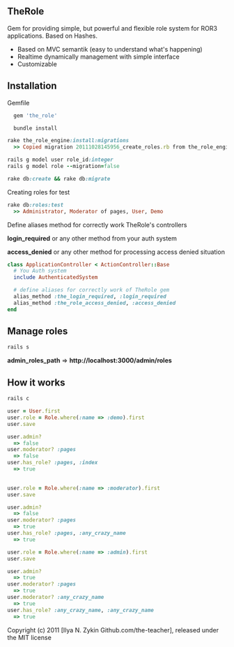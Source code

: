 ## TheRole

Gem for providing simple, but powerful and flexible role system for ROR3 applications.
Based on Hashes.

* Based on MVC semantik (easy to understand what's happening)
* Realtime dynamically management with simple interface
* Customizable

##  Installation

Gemfile

``` ruby
  gem 'the_role'
```

``` ruby
  bundle install
```

``` ruby
rake the_role_engine:install:migrations
  >> Copied migration 20111028145956_create_roles.rb from the_role_engine

rails g model user role_id:integer
rails g model role --migration=false

rake db:create && rake db:migrate
```

Creating roles for test

``` ruby
rake db:roles:test
  >> Administrator, Moderator of pages, User, Demo
```

Define aliases method for correctly work TheRole's controllers

**login_required** or any other method from your auth system

**access_denied** or any other method for processing access denied situation

``` ruby
class ApplicationController < ActionController::Base
  # You Auth system
  include AuthenticatedSystem

  # define aliases for correctly work of TheRole gem
  alias_method :the_login_required, :login_required
  alias_method :the_role_access_denied, :access_denied
end
```

##  Manage roles

``` ruby
rails s
```

**admin_roles_path** => **http://localhost:3000/admin/roles**

##  How it works

``` ruby
rails c

user = User.first
user.role = Role.where(:name => :demo).first
user.save

user.admin?
  => false
user.moderator? :pages
  => false
user.has_role? :pages, :index
  => true 
 

user.role = Role.where(:name => :moderator).first
user.save

user.admin?
  => false
user.moderator? :pages
  => true
user.has_role? :pages, :any_crazy_name
  => true

user.role = Role.where(:name => :admin).first
user.save

user.admin?
  => true
user.moderator? :pages
  => true
user.moderator? :any_crazy_name
  => true
user.has_role? :any_crazy_name, :any_crazy_name
  => true

```

Copyright (c) 2011 [Ilya N. Zykin Github.com/the-teacher], released under the MIT license